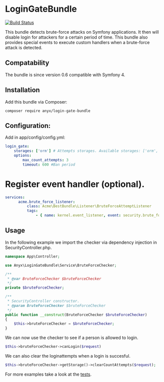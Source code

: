 LoginGateBundle
==============

[![Build Status](https://travis-ci.org/anyx/LoginGateBundle.svg?branch=master)](https://travis-ci.org/anyx/LoginGateBundle)

This bundle detects brute-force attacks on Symfony applications. It then will disable login for attackers for a certain period of time.
This bundle also provides special events to execute custom handlers when a brute-force attack is detected.

## Compatability
The bundle is since version 0.6 compatible with Symfony 4.

## Installation
Add this bundle via Composer:
```
composer require anyx/login-gate-bundle
```
## Configuration:

Add in app/config/config.yml:

```yml
login_gate:
    storages: ['orm'] # Attempts storages. Available storages: ['orm', 'session', 'mongodb']
    options:
        max_count_attempts: 3
        timeout: 600 #Ban period
 ```
# Register event handler (optional).
```yml
services:
      acme.brute_force_listener:
          class: Acme\BestBundle\Listener\BruteForceAttemptListener
          tags:
              - { name: kernel.event_listener, event: security.brute_force_attempt, method: onBruteForceAttempt }
```

## Usage
In the following example we import the checker via dependency injection in SecurityController.php.
```php
namespace App\Controller;

use Anyx\LoginGateBundle\Service\BruteForceChecker;

/**
 * @var BruteForceChecker $bruteForceChecker
 */
private $bruteForceChecker;

/**
 * SecurityController constructor.
 * @param BruteForceChecker $bruteForceChecker
 */
public function __construct(BruteForceChecker $bruteForceChecker)
{
    $this->bruteForceChecker = $bruteForceChecker;
}
```
We can now use the checker to see if a person is allowed to login.
```php
$this->bruteForceChecker->canLogin($request)
```
We can also clear the loginattempts when a login is succesful.
```php
$this->bruteForceChecker->getStorage()->clearCountAttempts($request);
```

For more examples take a look at the [tests](https://github.com/anyx/LoginGateBundle/tree/master/Tests).
